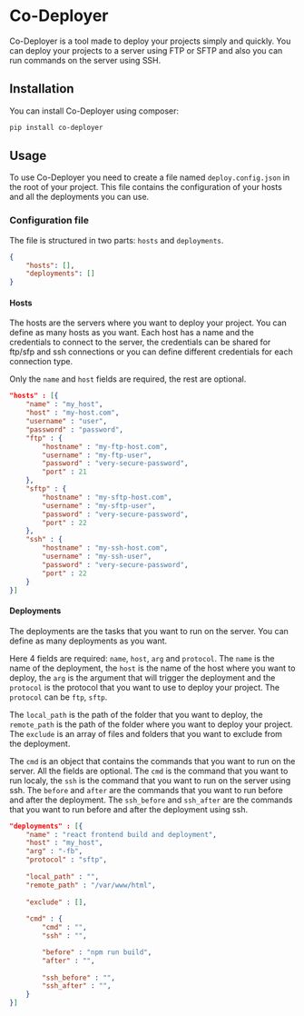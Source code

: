 # Co-Deployer
Co-Deployer is a tool made to deploy your projects simply and quickly. You can deploy your projects to a server using FTP or SFTP and also you can run commands on the server using SSH.

## Installation
You can install Co-Deployer using composer:
```bash
pip install co-deployer
```

## Usage

To use Co-Deployer you need to create a file named `deploy.config.json` in the root of your project. This file contains the configuration of your hosts and all the deployments you can use.

### Configuration file
The file is structured in two parts: `hosts` and `deployments`.
```json
{
	"hosts": [],
	"deployments": []
}
```

#### Hosts
The hosts are the servers where you want to deploy your project. You can define as many hosts as you want. Each host has a name and the credentials to connect to the server, the credentials can be shared for ftp/sfp and ssh connections or you can define different credentials for each connection type.

Only the `name` and `host` fields are required, the rest are optional.
```json
"hosts" : [{
	"name" : "my_host",
	"host" : "my-host.com",
	"username" : "user",
	"password" : "password",
	"ftp" : {
		"hostname" : "my-ftp-host.com",
		"username" : "my-ftp-user",
		"password" : "very-secure-password",
		"port" : 21
	},
	"sftp" : {
		"hostname" : "my-sftp-host.com",
		"username" : "my-sftp-user",
		"password" : "very-secure-password",
		"port" : 22
	},
	"ssh" : {
		"hostname" : "my-ssh-host.com",
		"username" : "my-ssh-user",
		"password" : "very-secure-password",
		"port" : 22
	}
}]
```

#### Deployments
The deployments are the tasks that you want to run on the server. You can define as many deployments as you want. 

Here 4 fields are required: `name`, `host`, `arg` and `protocol`. The `name` is the name of the deployment, the `host` is the name of the host where you want to deploy, the `arg` is the argument that will trigger the deployment and the `protocol` is the protocol that you want to use to deploy your project. The `protocol` can be `ftp`, `sftp`.  

The `local_path` is the path of the folder that you want to deploy, the `remote_path` is the path of the folder where you want to deploy your project. The `exclude` is an array of files and folders that you want to exclude from the deployment.	

The `cmd` is an object that contains the commands that you want to run on the server. All the fields are optional. The `cmd` is the command that you want to run localy, the `ssh` is the command that you want to run on the server using ssh. The `before` and `after` are the commands that you want to run before and after the deployment. The `ssh_before` and `ssh_after` are the commands that you want to run before and after the deployment using ssh.


```json
"deployments" : [{
	"name" : "react frontend build and deployment",
	"host" : "my_host",
	"arg" : "-fb",
	"protocol" : "sftp",
	
	"local_path" : "",
	"remote_path" : "/var/www/html",
	
	"exclude" : [],
	
	"cmd" : {
		"cmd" : "",
		"ssh" : "",

		"before" : "npm run build",
		"after" : "",
		
		"ssh_before" : "",
		"ssh_after" : "",
	}
}]
```